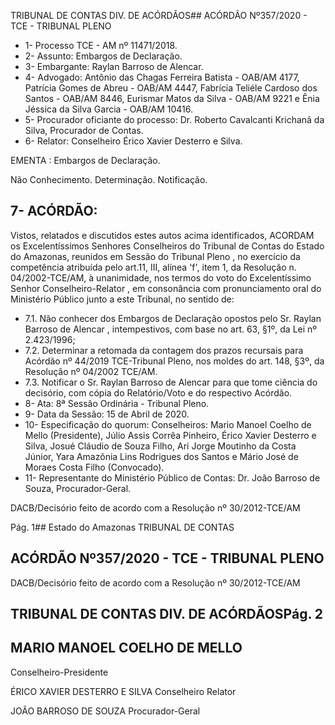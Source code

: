TRIBUNAL DE CONTAS DIV. DE ACÓRDÃOS## ACÓRDÃO Nº357/2020 - TCE - TRIBUNAL PLENO

- 1- Processo TCE - AM nº 11471/2018.
- 2- Assunto: Embargos de Declaração.
- 3- Embargante: Raylan Barroso de Alencar.
- 4- Advogado: Antônio das Chagas Ferreira Batista - OAB/AM 4177, Patrícia Gomes de Abreu - OAB/AM 4447, Fabrícia Teliéle Cardoso dos Santos - OAB/AM 8446, Eurismar Matos da Silva - OAB/AM 9221 e Ênia Jéssica da Silva Garcia - OAB/AM 10416.
- 5- Procurador  oficiante  do  processo: Dr. Roberto  Cavalcanti  Krichanã  da  Silva, Procurador de Contas.
- 6- Relator: Conselheiro Érico Xavier Desterro e Silva.

EMENTA : Embargos de Declaração.

Não Conhecimento. Determinação. Notificação.

## 7- ACÓRDÃO:

Vistos, relatados e discutidos estes autos acima identificados, ACORDAM os Excelentíssimos Senhores Conselheiros do Tribunal de Contas do Estado do Amazonas, reunidos em Sessão do Tribunal Pleno , no exercício da competência atribuída pelo art.11, III,  alínea 'f', item 1, da Resolução n. 04/2002-TCE/AM, à unanimidade, nos termos do voto do Excelentíssimo Senhor Conselheiro-Relator , em consonância com pronunciamento oral do Ministério Público junto a este Tribunal, no sentido de:

- 7.1. Não  conhecer dos  Embargos  de  Declaração  opostos  pelo Sr.  Raylan Barroso de Alencar ,  intempestivos, com base no art. 63, §1º, da Lei nº 2.423/1996;
- 7.2. Determinar a retomada da contagem dos prazos recursais para Acórdão nº 44/2019 TCE-Tribunal Pleno, nos moldes do art. 148, §3º, da Resolução nº 04/2002 TCE/AM.
- 7.3. Notificar o Sr.  Raylan  Barroso  de  Alencar para  que  tome  ciência  do decisório, com cópia do Relatório/Voto e do respectivo Acórdão.
- 8- Ata: 8ª Sessão Ordinária - Tribunal Pleno.
- 9- Data da Sessão: 15 de Abril de 2020.
- 10-  Especificação do quorum: Conselheiros: Mario Manoel Coelho de Mello (Presidente), Júlio Assis Corrêa Pinheiro, Érico Xavier Desterro e Silva, Josué Cláudio de Souza Filho, Ari Jorge Moutinho da Costa Júnior, Yara Amazônia Lins Rodrigues dos Santos e Mário José de Moraes Costa Filho (Convocado).
- 11-  Representante  do  Ministério  Público  de  Contas: Dr. João  Barroso  de  Souza, Procurador-Geral.

DACB/Decisório feito de acordo com a Resolução nº 30/2012-TCE/AM

Pág. 1## Estado do Amazonas TRIBUNAL DE CONTAS

## ACÓRDÃO Nº357/2020 - TCE - TRIBUNAL PLENO

DACB/Decisório feito de acordo com a Resolução nº 30/2012-TCE/AM

## TRIBUNAL DE CONTAS DIV. DE ACÓRDÃOSPág. 2

## MARIO MANOEL COELHO DE MELLO

Conselheiro-Presidente

ÉRICO XAVIER DESTERRO E SILVA Conselheiro Relator

JOÃO BARROSO DE SOUZA Procurador-Geral